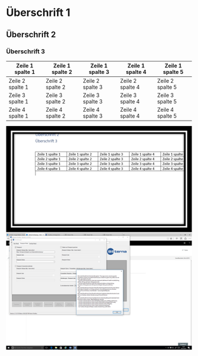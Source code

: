 Überschrift 1
=============

Überschrift 2
-------------

### Überschrift 3

| Zeile 1 spalte 1 | Zeile 1 spalte 2 | Zeile 1 spalte 3 | Zeile 1 spalte 4 | Zeile 1 spalte 5 |
|------------------|------------------|------------------|------------------|------------------|
| Zeile 2 spalte 1 | Zeile 2 spalte 2 | Zeile 2 spalte 3 | Zeile 2 spalte 4 | Zeile 2 spalte 5 |
| Zeile 3 spalte 1 | Zeile 3 spalte 2 | Zeile 3 spalte 3 | Zeile 3 spalte 4 | Zeile 3 spalte 5 |
| Zeile 4 spalte 1 | Zeile 4 spalte 2 | Zeile 4 spalte 3 | Zeile 4 spalte 4 | Zeile 4 spalte 5 |

![grafik.png](/media/grafik-252ee82d-8435-46ca-8bd7-88c0e64fc2bf.png)
![grafik2.png](/.attachments/Unbenannt.png)